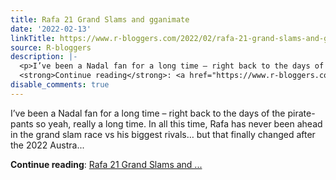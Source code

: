 ```yaml
---
title: Rafa 21 Grand Slams and gganimate
date: '2022-02-13'
linkTitle: https://www.r-bloggers.com/2022/02/rafa-21-grand-slams-and-gganimate/
source: R-bloggers
description: |-
  <p>I’ve been a Nadal fan for a long time – right back to the days of the pirate-pants so yeah, really a long time. In all this time, Rafa has never been ahead in the grand slam race vs his biggest rivals… but that finally changed after the 2022 Austra...</p>
  <strong>Continue reading</strong>: <a href="https://www.r-bloggers.com/2022/02/rafa-21-grand-slams-and-gganimate/">Rafa 21 Grand Slams and ...
disable_comments: true
---
```

<p>I’ve been a Nadal fan for a long time – right back to the days of the pirate-pants so yeah, really a long time. In all this time, Rafa has never been ahead in the grand slam race vs his biggest rivals… but that finally changed after the 2022 Austra...</p>
<strong>Continue reading</strong>: <a href="https://www.r-bloggers.com/2022/02/rafa-21-grand-slams-and-gganimate/">Rafa 21 Grand Slams and ...